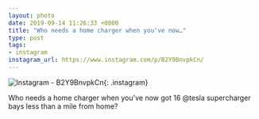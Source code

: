 ```yaml
---
layout: photo
date: 2019-09-14 11:26:33 +0000
title: "Who needs a home charger when you've now…"
type: post
tags:
- instagram
instagram_url: https://www.instagram.com/p/B2Y9BnvpkCn/
---
```


![Instagram - B2Y9BnvpkCn](https://colinseymour.co.uk/img/B2Y9BnvpkCn.jpg){: .instagram}

Who needs a home charger when you've now got 16 @tesla supercharger bays less than a mile from home?
